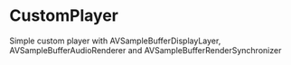 # CustomPlayer
Simple custom player with AVSampleBufferDisplayLayer, AVSampleBufferAudioRenderer and AVSampleBufferRenderSynchronizer
